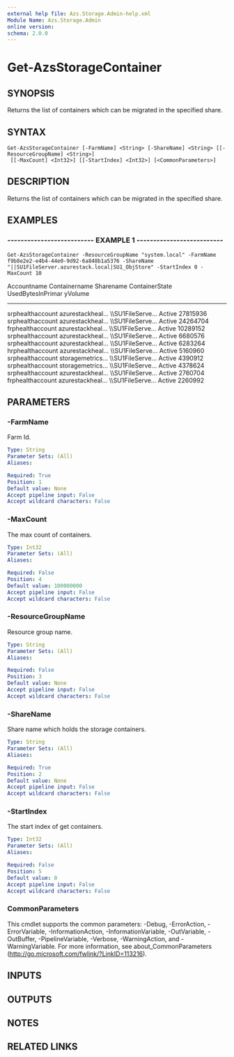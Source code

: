 ```yaml
---
external help file: Azs.Storage.Admin-help.xml
Module Name: Azs.Storage.Admin
online version: 
schema: 2.0.0
---
```


# Get-AzsStorageContainer

## SYNOPSIS
Returns the list of containers which can be migrated in the specified share.

## SYNTAX

```
Get-AzsStorageContainer [-FarmName] <String> [-ShareName] <String> [[-ResourceGroupName] <String>]
 [[-MaxCount] <Int32>] [[-StartIndex] <Int32>] [<CommonParameters>]
```

## DESCRIPTION
Returns the list of containers which can be migrated in the specified share.

## EXAMPLES

### -------------------------- EXAMPLE 1 --------------------------
```
Get-AzsStorageContainer -ResourceGroupName "system.local" -FarmName f9b8e2e2-e4b4-44e0-9d92-6a848b1a5376 -ShareName "||SU1FileServer.azurestack.local|SU1_ObjStore" -StartIndex 0 -MaxCount 10
```

Accountname       Containername     Sharename         ContainerState    UsedBytesInPrimar
																		yVolume
-----------       -------------     ---------         --------------    -----------------
srphealthaccount  azurestackheal...
\\\\SU1FileServe...
Active            27815936
srphealthaccount  azurestackheal...
\\\\SU1FileServe...
Active            24264704
frphealthaccount  azurestackheal...
\\\\SU1FileServe...
Active            10289152
srphealthaccount  azurestackheal...
\\\\SU1FileServe...
Active            6680576
srphealthaccount  azurestackheal...
\\\\SU1FileServe...
Active            6283264
hrphealthaccount  azurestackheal...
\\\\SU1FileServe...
Active            5160960
srphealthaccount  storagemetrics...
\\\\SU1FileServe...
Active            4390912
srphealthaccount  storagemetrics...
\\\\SU1FileServe...
Active            4378624
srphealthaccount  azurestackheal...
\\\\SU1FileServe...
Active            2760704
frphealthaccount  azurestackheal...
\\\\SU1FileServe...
Active            2260992

## PARAMETERS

### -FarmName
Farm Id.

```yaml
Type: String
Parameter Sets: (All)
Aliases: 

Required: True
Position: 1
Default value: None
Accept pipeline input: False
Accept wildcard characters: False
```

### -MaxCount
The max count of containers.

```yaml
Type: Int32
Parameter Sets: (All)
Aliases: 

Required: False
Position: 4
Default value: 100000000
Accept pipeline input: False
Accept wildcard characters: False
```

### -ResourceGroupName
Resource group name.

```yaml
Type: String
Parameter Sets: (All)
Aliases: 

Required: False
Position: 3
Default value: None
Accept pipeline input: False
Accept wildcard characters: False
```

### -ShareName
Share name which holds the storage containers.

```yaml
Type: String
Parameter Sets: (All)
Aliases: 

Required: True
Position: 2
Default value: None
Accept pipeline input: False
Accept wildcard characters: False
```

### -StartIndex
The start index of get containers.

```yaml
Type: Int32
Parameter Sets: (All)
Aliases: 

Required: False
Position: 5
Default value: 0
Accept pipeline input: False
Accept wildcard characters: False
```

### CommonParameters
This cmdlet supports the common parameters: -Debug, -ErrorAction, -ErrorVariable, -InformationAction, -InformationVariable, -OutVariable, -OutBuffer, -PipelineVariable, -Verbose, -WarningAction, and -WarningVariable. For more information, see about_CommonParameters (http://go.microsoft.com/fwlink/?LinkID=113216).

## INPUTS

## OUTPUTS

## NOTES

## RELATED LINKS

